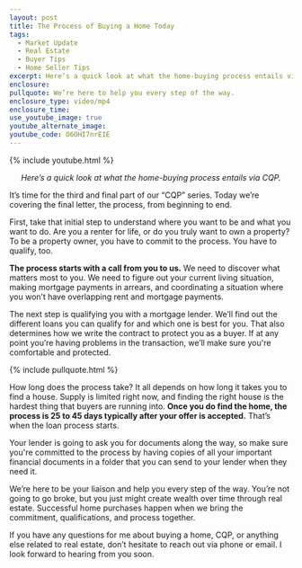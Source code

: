 ```yaml
---
layout: post
title: The Process of Buying a Home Today
tags:
  - Market Update
  - Real Estate
  - Buyer Tips
  - Home Seller Tips
excerpt: Here’s a quick look at what the home-buying process entails via CQP.
enclosure:
pullquote: We’re here to help you every step of the way.
enclosure_type: video/mp4
enclosure_time:
use_youtube_image: true
youtube_alternate_image:
youtube_code: O6OHI7nrEIE
---
```

{% include youtube.html %}

<center><em>Here’s a quick look at what the home-buying process entails via CQP.</em></center>

It’s time for the third and final part of our “CQP” series. Today we’re covering the final letter, the process, from beginning to end.&nbsp;

First, take that initial step to understand where you want to be and what you want to do. Are you a renter for life, or do you truly want to own a property? To be a property owner, you have to commit to the process. You have to qualify, too.&nbsp;

**The process starts with a call from you to us.** We need to discover what matters most to you. We need to figure out your current living situation, making mortgage payments in arrears, and coordinating a situation where you won’t have overlapping rent and mortgage payments.

The next step is qualifying you with a mortgage lender. We’ll find out the different loans you can qualify for and which one is best for you. That also determines how we write the contract to protect you as a buyer. If at any point you’re having problems in the transaction, we’ll make sure you're comfortable and protected.

{% include pullquote.html %}

How long does the process take? It all depends on how long it takes you to find a house. Supply is limited right now, and finding the right house is the hardest thing that buyers are running into. **Once you do find the home, the process is 25 to 45 days typically after your offer is accepted.** That’s when the loan process starts.

Your lender is going to ask you for documents along the way, so make sure you're committed to the process by having copies of all your important financial documents in a folder that you can send to your lender when they need it.

We’re here to be your liaison and help you every step of the way. You’re not going to go broke, but you just might create wealth over time through real estate. Successful home purchases happen when we bring the commitment, qualifications, and process together.

If you have any questions for me about buying a home, CQP, or anything else related to real estate, don’t hesitate to reach out via phone or email. I look forward to hearing from you soon.

&nbsp;
